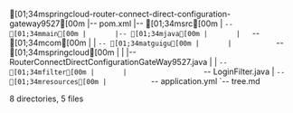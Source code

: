[01;34mspringcloud-router-connect-direct-configuration-gateway9527[00m
|-- pom.xml
|-- [01;34msrc[00m
|   `-- [01;34mmain[00m
|       |-- [01;34mjava[00m
|       |   `-- [01;34mcom[00m
|       |       `-- [01;34matguigu[00m
|       |           `-- [01;34mspringcloud[00m
|       |               |-- RouterConnectDirectConfigurationGateWay9527.java
|       |               `-- [01;34mfilter[00m
|       |                   `-- LoginFilter.java
|       `-- [01;34mresources[00m
|           `-- application.yml
`-- tree.md

8 directories, 5 files
